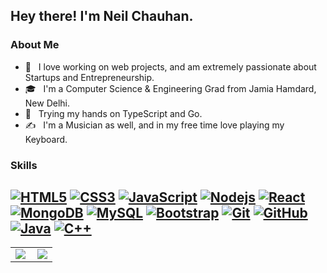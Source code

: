 ## Hey there! I'm Neil Chauhan.

### About Me 
- 🤔 &nbsp; I love working on web projects, and am extremely passionate about Startups and Entrepreneurship.
- 🎓 &nbsp; I'm a Computer Science & Engineering Grad from Jamia Hamdard, New Delhi.
- 🌱 &nbsp; Trying my hands on TypeScript and Go.
- ✍️ &nbsp; I'm a Musician as well, and in my free time love playing my Keyboard.

### Skills
[![HTML5](https://img.shields.io/badge/-HTML5-E34F26?style=flat-square&logo=html5&logoColor=white&link=https://github.com/neilchauhan2/)](https://github.com/neilchauhan2/)
[![CSS3](https://img.shields.io/badge/-CSS3-1572B6?style=flat-square&logo=css3&link=https://github.com/neilchauhan2/)](https://github.com/neilchauhan2/)
[![JavaScript](https://img.shields.io/badge/-JavaScript-black?style=flat-square&logo=javascript&link=https://github.com/neilchauhan2/)](https://github.com/neilchauhan2/)
[![Nodejs](https://img.shields.io/badge/-Nodejs-black?style=flat-square&logo=Node.js&link=https://github.com/neilchauhan2/)](https://github.com/neilchauhan2/)
[![React](https://img.shields.io/badge/-React-black?style=flat-square&logo=react&link=https://github.com/neilchauhan2/)](https://github.com/neilchauhan2/)
[![MongoDB](https://img.shields.io/badge/-MongoDB-black?style=flat-square&logo=mongodb&link=https://github.com/neilchauhan2/)](https://github.com/neilchauhan2/)
[![MySQL](https://img.shields.io/badge/-MySQL-black?style=flat-square&logo=mysql&link=https://github.com/neilchauhan2/)](https://github.com/neilchauhan2/)
[![Bootstrap](https://img.shields.io/badge/-Bootstrap-563D7C?style=flat-square&logo=bootstrap&link=https://github.com/neilchauhan2/)](https://github.com/neilchauhan2/)
[![Git](https://img.shields.io/badge/-Git-black?style=flat-square&logo=git&link=https://github.com/neilchauhan2/)](https://github.com/neilchauhan2/)
[![GitHub](https://img.shields.io/badge/-GitHub-181717?style=flat-square&logo=github&link=https://github.com/neilchauhan2/)](https://github.com/neilchauhan2/)
[![Java](https://img.shields.io/badge/-Java-black?style=flat-square&logo=Java&link=https://github.com/neilchauhan2/)](https://github.com/neilchauhan2/)
[![C++](https://img.shields.io/badge/-C++-00599C?style=flat-square&logo=c++&link=https://github.com/neilchauhan2/)](https://github.com/neilchauhan2/)
---

<table width="100%"  border="0" cellpadding="0" cellspacing="0">
  <tr>
    <td align="center">
     <img align="left" src="https://github-readme-stats.vercel.app/api?username=neilchauhan2&show_icons=true&theme=dracula" />
    </td>
    <td align="center">
      <a href="https://github.com/Neel2904">
      <img src="https://github-readme-stats.vercel.app/api/top-langs/?username=neilchauhan2&theme=radical&hide=glsl,python" />
     </a>
    </td>
  </tr>
</table>
